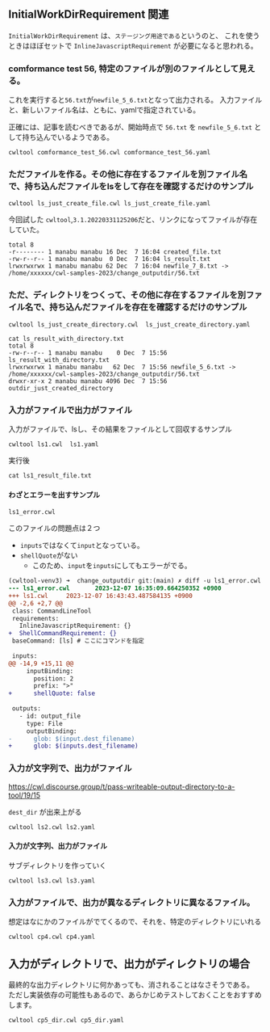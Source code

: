 ## InitialWorkDirRequirement 関連

`InitialWorkDirRequirement`
は、`ステージング用途である`というのと、
これを使うときはほぼセットで
`InlineJavascriptRequirement` が必要になると思われる。

### comformance test 56, 特定のファイルが別のファイルとして見える。

これを実行すると`56.txt`が`newfile_5_6.txt`となって出力される。
入力ファイルと、新しいファイル名は、ともに、yamlで指定されている。

正確には、記事を読むべきであるが、開始時点で `56.txt` を `newfile_5_6.txt` として持ち込んでいるようである。

```
cwltool comformance_test_56.cwl comformance_test_56.yaml
```

### ただファイルを作る。その他に存在するファイルを別ファイル名で、持ち込んだファイルをlsをして存在を確認するだけのサンプル

```
cwltool ls_just_create_file.cwl ls_just_create_file.yaml
```

今回試した `cwltool`,`3.1.20220331125206`だと、リンクになってファイルが存在していた。

```
total 8
-r-------- 1 manabu manabu 16 Dec  7 16:04 created_file.txt
-rw-r--r-- 1 manabu manabu  0 Dec  7 16:04 ls_result.txt
lrwxrwxrwx 1 manabu manabu 62 Dec  7 16:04 newfile_7_8.txt -> /home/xxxxxx/cwl-samples-2023/change_outputdir/56.txt
```

### ただ、ディレクトリをつくって、その他に存在するファイルを別ファイル名で、持ち込んだファイルを存在を確認するだけのサンプル

```
cwltool ls_just_create_directory.cwl  ls_just_create_directory.yaml
```

```
cat ls_result_with_directory.txt
total 8
-rw-r--r-- 1 manabu manabu    0 Dec  7 15:56 ls_result_with_directory.txt
lrwxrwxrwx 1 manabu manabu   62 Dec  7 15:56 newfile_5_6.txt -> /home/xxxxxx/cwl-samples-2023/change_outputdir/56.txt
drwxr-xr-x 2 manabu manabu 4096 Dec  7 15:56 outdir_just_created_directory
```

### 入力がファイルで出力がファイル

入力がファイルで、lsし、その結果をファイルとして回収するサンプル

```
cwltool ls1.cwl  ls1.yaml
```

実行後

```
cat ls1_result_file.txt
```


#### わざとエラーを出すサンプル

`ls1_error.cwl`

このファイルの問題点は２つ


- `inputs`ではなくて`input`となっている。
- `shellQuote`がない
  - このため、`input`を`inputs`にしてもエラーがでる。


```diff
(cwltool-venv3) ➜  change_outputdir git:(main) ✗ diff -u ls1_error.cwl ls1.cwl 
--- ls1_error.cwl       2023-12-07 16:35:09.664250352 +0900
+++ ls1.cwl     2023-12-07 16:43:43.487584135 +0900
@@ -2,6 +2,7 @@
 class: CommandLineTool
 requirements:
   InlineJavascriptRequirement: {}
+  ShellCommandRequirement: {}
 baseCommand: [ls] # ここにコマンドを指定
 
 inputs:
@@ -14,9 +15,11 @@
     inputBinding:
       position: 2
       prefix: ">"
+      shellQuote: false
 
 outputs:
   - id: output_file
     type: File
     outputBinding:
-      glob: $(input.dest_filename)
+      glob: $(inputs.dest_filename)
```

### 入力が文字列で、出力がファイル

https://cwl.discourse.group/t/pass-writeable-output-directory-to-a-tool/19/15

`dest_dir` が出来上がる

```
cwltool ls2.cwl ls2.yaml
```

#### 入力が文字列、出力がファイル

サブディレクトリを作っていく

```
cwltool ls3.cwl ls3.yaml
```

### 入力がファイルで、出力が異なるディレクトリに異なるファイル。

想定はなにかのファイルがでてくるので、それを、特定のディレクトリにいれる

```
cwltool cp4.cwl cp4.yaml
```

## 入力がディレクトリで、出力がディレクトリの場合

最終的な出力ディレクトリに何かあっても、消されることはなさそうである。
ただし実装依存の可能性もあるので、あらかじめテストしておくことをおすすめします。

```
cwltool cp5_dir.cwl cp5_dir.yaml
```
